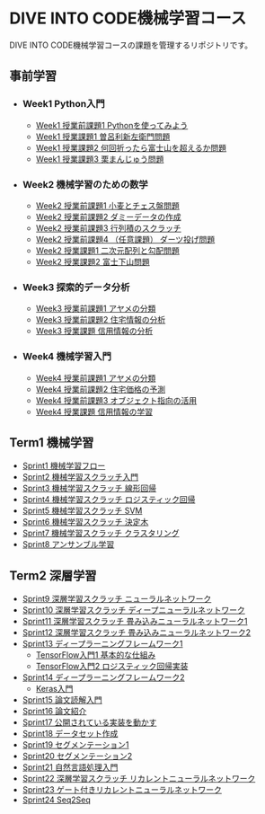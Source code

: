 # DIVE INTO CODE機械学習コース
DIVE INTO CODE機械学習コースの課題を管理するリポジトリです。

## 事前学習
- ### Week1 Python入門
  - [Week1 授業前課題1 Pythonを使ってみよう](https://github.com/satoshi30/diveintocode-ml/blob/master/Week1_PythonIntroduction/Week1_before_class_task.ipynb)
  - [Week1 授業課題1 曽呂利新左衛門問題](https://github.com/satoshi30/diveintocode-ml/blob/master/Week1_PythonIntroduction/Week1_task1.ipynb)
  - [Week1 授業課題2 何回折ったら富士山を超えるか問題](https://github.com/satoshi30/diveintocode-ml/blob/master/Week1_PythonIntroduction/Week1_task2.ipynb)
  - [Week1 授業課題3 栗まんじゅう問題](https://github.com/satoshi30/diveintocode-ml/blob/master/Week1_PythonIntroduction/Week1_task3.ipynb)
- ### Week2 機械学習のための数学
  - [Week2 授業前課題1 小麦とチェス盤問題](https://github.com/satoshi30/diveintocode-ml/blob/master/Week2_MathematicsforMachineLearning/Week2_task1_before_class.ipynb)
  - [Week2 授業前課題2 ダミーデータの作成](https://github.com/satoshi30/diveintocode-ml/blob/master/Week2_MathematicsforMachineLearning/Week2_task2_before_class.ipynb)
  - [Week2 授業前課題3 行列積のスクラッチ](https://github.com/satoshi30/diveintocode-ml/blob/master/Week2_MathematicsforMachineLearning/Week2_task3_before_class.ipynb)
  - [Week2 授業前課題4 （任意課題） ダーツ投げ問題](https://github.com/satoshi30/diveintocode-ml/blob/master/Week2_MathematicsforMachineLearning/Week2_task4_before_class.ipynb)
  - [Week2 授業課題1 二次元配列と勾配問題](https://github.com/satoshi30/diveintocode-ml/blob/master/Week2_MathematicsforMachineLearning/Week2_task1.ipynb)
  - [Week2 授業課題2 富士下山問題](https://github.com/satoshi30/diveintocode-ml/blob/master/Week2_MathematicsforMachineLearning/Week2_task2.ipynb)
- ### Week3 探索的データ分析
  - [Week3 授業前課題1 アヤメの分類](https://github.com/satoshi30/diveintocode-ml/blob/master/Week3_EDA/Week3_before_class_task1.ipynb)
  - [Week3 授業前課題2 住宅情報の分析](https://github.com/satoshi30/diveintocode-ml/blob/master/Week3_EDA/Week3_before_class_task2.ipynb)
  - [Week3 授業課題 信用情報の分析](https://github.com/satoshi30/diveintocode-ml/blob/master/Week3_EDA/Week3_task.ipynb)
- ### Week4 機械学習入門
  - [Week4 授業前課題1 アヤメの分類](https://github.com/satoshi30/diveintocode-ml/blob/master/Week4_MachineLearningIntroduction/Week4_before_class_task1.ipynb)
  - [Week4 授業前課題2 住宅価格の予測](https://github.com/satoshi30/diveintocode-ml/blob/master/Week4_MachineLearningIntroduction/Week4_before_class_task2.ipynb)
  - [Week4 授業前課題3 オブジェクト指向の活用](https://github.com/satoshi30/diveintocode-ml/blob/master/Week4_MachineLearningIntroduction/Week4_before_class_task3.ipynb)
  - [Week4 授業課題 信用情報の学習](https://github.com/satoshi30/diveintocode-ml/blob/master/Week4_MachineLearningIntroduction/Week4_task.ipynb)

## Term1 機械学習

- [Sprint1 機械学習フロー](https://github.com/satoshi30/diveintocode-ml/blob/master/Term1_MachineLearning/Sprint1.ipynb)
- [Sprint2 機械学習スクラッチ入門](https://github.com/satoshi30/diveintocode-ml/blob/master/Term1_MachineLearning/Sprint2.ipynb)
- [Sprint3 機械学習スクラッチ 線形回帰](https://github.com/satoshi30/diveintocode-ml/blob/master/Term1_MachineLearning/Sprint3.ipynb)
- [Sprint4 機械学習スクラッチ ロジスティック回帰](https://github.com/satoshi30/diveintocode-ml/blob/master/Term1_MachineLearning/Sprint4.ipynb)
- [Sprint5 機械学習スクラッチ SVM](https://github.com/satoshi30/diveintocode-ml/blob/master/Term1_MachineLearning/Sprint5.ipynb)
- [Sprint6 機械学習スクラッチ 決定木](https://github.com/satoshi30/diveintocode-ml/blob/master/Term1_MachineLearning/Sprint6.ipynb)
- [Sprint7 機械学習スクラッチ クラスタリング](https://github.com/satoshi30/diveintocode-ml/blob/master/Term1_MachineLearning/Sprint7.ipynb)
- [Sprint8 アンサンブル学習](https://github.com/satoshi30/diveintocode-ml/blob/master/Term1_MachineLearning/Sprint8.ipynb)

## Term2 深層学習
- [Sprint9 深層学習スクラッチ ニューラルネットワーク](https://github.com/satoshi30/diveintocode-ml/blob/master/Term2_DeepLearning/Sprint9/Sprint9.ipynb)
- [Sprint10 深層学習スクラッチ ディープニューラルネットワーク](https://github.com/satoshi30/diveintocode-ml/blob/master/Term2_DeepLearning/Sprint10/Sprint10.ipynb
  )
- [Sprint11 深層学習スクラッチ 畳み込みニューラルネットワーク1](https://github.com/satoshi30/diveintocode-ml/blob/master/Term2_DeepLearning/Sprint11/Sprint11.ipynb)
- [Sprint12 深層学習スクラッチ 畳み込みニューラルネットワーク2](https://github.com/satoshi30/diveintocode-ml/blob/master/Term2_DeepLearning/Sprint12.ipynb)
- [Sprint13 ディープラーニングフレームワーク1](https://github.com/satoshi30/diveintocode-ml/blob/master/Term2_DeepLearning/Sprint13/Sprint13.ipynb)
  - [TensorFlow入門1 基本的な仕組み](https://github.com/satoshi30/diveintocode-ml/blob/master/Term2_DeepLearning/Sprint13/Sprint13_Appendix1.ipynb)
  - [TensorFlow入門2 ロジスティック回帰実装](https://github.com/satoshi30/diveintocode-ml/blob/master/Term2_DeepLearning/Sprint13/Sprint13_Appendix2.ipynb)
- [Sprint14 ディープラーニングフレームワーク2](https://github.com/satoshi30/diveintocode-ml/blob/master/Term2_DeepLearning/Sprint14/Sprint14.ipynb)
  - [Keras入門](https://github.com/satoshi30/diveintocode-ml/blob/master/Term2_DeepLearning/Sprint14/Sprint14_Appendix.ipynb)
- [Sprint15 論文読解入門](https://github.com/satoshi30/diveintocode-ml/blob/master/Term2_DeepLearning/Sprint15.ipynb)
- [Sprint16 論文紹介]()
- [Sprint17 公開されている実装を動かす](https://github.com/satoshi30/diveintocode-ml/blob/master/Term2_DeepLearning/Sprint17/Sprint17.ipynb)
- [Sprint18 データセット作成](https://github.com/satoshi30/diveintocode-ml/blob/master/Term2_DeepLearning/Sprint18/Sprint18.ipynb)
- [Sprint19 セグメンテーション1](https://github.com/satoshi30/diveintocode-ml/blob/master/Term2_DeepLearning/Sprint19.ipynb)
- [Sprint20 セグメンテーション2](https://github.com/satoshi30/diveintocode-ml/blob/master/Term2_DeepLearning/Sprint20/Sprint20.ipynb)
- [Sprint21 自然言語処理入門](https://github.com/satoshi30/diveintocode-ml/blob/master/Term2_DeepLearning/Sprint21.ipynb)
- [Sprint22 深層学習スクラッチ リカレントニューラルネットワーク]()
- [Sprint23 ゲート付きリカレントニューラルネットワーク]()
- [Sprint24 Seq2Seq]()
